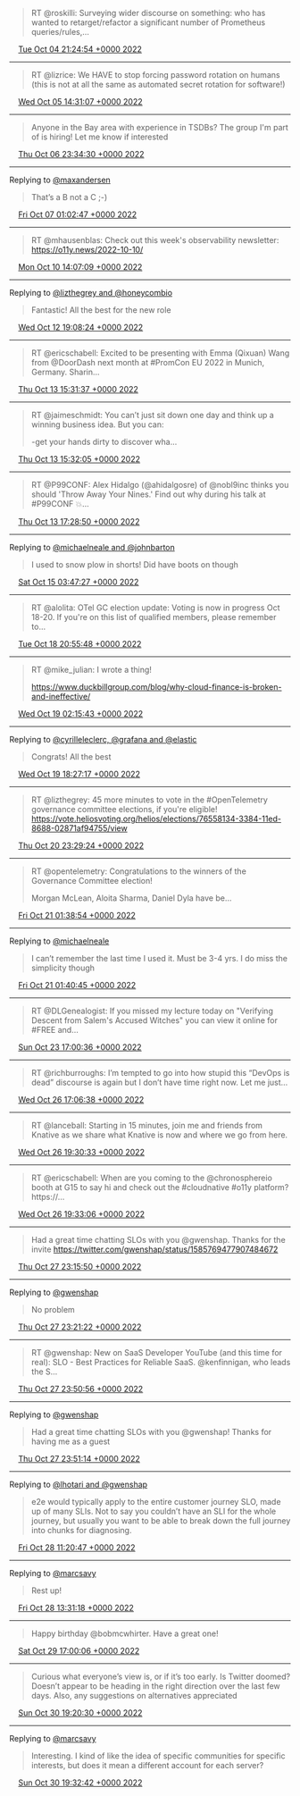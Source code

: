 > RT @roskilli: Surveying wider discourse on something: who has wanted to retarget/refactor a significant number of Prometheus queries/rules,…

<img src="/images/twitter/media/tweet.ico" width="12" /> [Tue Oct 04 21:24:54 +0000 2022](https://twitter.com/kenfinnigan/status/1577409449484058625)

----

> RT @lizrice: We HAVE to stop forcing password rotation on humans (this is not at all the same as automated secret rotation for software!)

<img src="/images/twitter/media/tweet.ico" width="12" /> [Wed Oct 05 14:31:07 +0000 2022](https://twitter.com/kenfinnigan/status/1577667707721457665)

----

> Anyone in the Bay area with experience in TSDBs? The group I'm part of is hiring! Let me know if interested

<img src="/images/twitter/media/tweet.ico" width="12" /> [Thu Oct 06 23:34:30 +0000 2022](https://twitter.com/kenfinnigan/status/1578166839422730244)

----

Replying to [@maxandersen](https://twitter.com/maxandersen/status/1578183848898093056)

> That’s a B not a C ;-)

<img src="/images/twitter/media/tweet.ico" width="12" /> [Fri Oct 07 01:02:47 +0000 2022](https://twitter.com/kenfinnigan/status/1578189056936058880)

----

> RT @mhausenblas: Check out this week's observability newsletter: https://o11y.news/2022-10-10/

<img src="/images/twitter/media/tweet.ico" width="12" /> [Mon Oct 10 14:07:09 +0000 2022](https://twitter.com/kenfinnigan/status/1579473615837593601)

----

Replying to [@lizthegrey and @honeycombio](https://twitter.com/lizthegrey/status/1580227543093108737)

> Fantastic! All the best for the new role

<img src="/images/twitter/media/tweet.ico" width="12" /> [Wed Oct 12 19:08:24 +0000 2022](https://twitter.com/kenfinnigan/status/1580274204121137152)

----

> RT @ericschabell: Excited to be presenting with Emma (Qixuan) Wang from @DoorDash next month at #PromCon EU 2022 in Munich, Germany. Sharin…

<img src="/images/twitter/media/tweet.ico" width="12" /> [Thu Oct 13 15:31:37 +0000 2022](https://twitter.com/kenfinnigan/status/1580582032618291200)

----

> RT @jaimeschmidt: You can’t just sit down one day and think up a winning business idea. But you can:
> 
> -get your hands dirty to discover wha…

<img src="/images/twitter/media/tweet.ico" width="12" /> [Thu Oct 13 15:32:05 +0000 2022](https://twitter.com/kenfinnigan/status/1580582151946326016)

----

> RT @P99CONF: Alex Hidalgo (@ahidalgosre) of @nobl9inc thinks you should 'Throw Away Your Nines.' Find out why during his talk at #P99CONF 💥…

<img src="/images/twitter/media/tweet.ico" width="12" /> [Thu Oct 13 17:28:50 +0000 2022](https://twitter.com/kenfinnigan/status/1580611533813743616)

----

Replying to [@michaelneale and @johnbarton](https://twitter.com/michaelneale/status/1581108451115089921)

> I used to snow plow in shorts! Did have boots on though

<img src="/images/twitter/media/tweet.ico" width="12" /> [Sat Oct 15 03:47:27 +0000 2022](https://twitter.com/kenfinnigan/status/1581129600385458179)

----

> RT @alolita: OTel GC election update: Voting is now in progress Oct 18-20. If you're on this list of qualified members, please remember to…

<img src="/images/twitter/media/tweet.ico" width="12" /> [Tue Oct 18 20:55:48 +0000 2022](https://twitter.com/kenfinnigan/status/1582475555764842496)

----

> RT @mike_julian: I wrote a thing! 
> 
> https://www.duckbillgroup.com/blog/why-cloud-finance-is-broken-and-ineffective/

<img src="/images/twitter/media/tweet.ico" width="12" /> [Wed Oct 19 02:15:43 +0000 2022](https://twitter.com/kenfinnigan/status/1582556065090088961)

----

Replying to [@cyrilleleclerc, @grafana and @elastic](https://twitter.com/cyrilleleclerc/status/1577634013627531264)

> Congrats! All the best

<img src="/images/twitter/media/tweet.ico" width="12" /> [Wed Oct 19 18:27:17 +0000 2022](https://twitter.com/kenfinnigan/status/1582800571157073923)

----

> RT @lizthegrey: 45 more minutes to vote in the #OpenTelemetry governance committee elections, if you're eligible! https://vote.heliosvoting.org/helios/elections/76558134-3384-11ed-8688-02871af94755/view

<img src="/images/twitter/media/tweet.ico" width="12" /> [Thu Oct 20 23:29:24 +0000 2022](https://twitter.com/kenfinnigan/status/1583238988290478080)

----

> RT @opentelemetry: Congratulations to the winners of the Governance Committee election! 
> 
> Morgan McLean, Aloita Sharma, Daniel Dyla have be…

<img src="/images/twitter/media/tweet.ico" width="12" /> [Fri Oct 21 01:38:54 +0000 2022](https://twitter.com/kenfinnigan/status/1583271578078687234)

----

Replying to [@michaelneale](https://twitter.com/michaelneale/status/1583271537536249856)

> I can’t remember the last time I used it. Must be 3-4 yrs. I do miss the simplicity though

<img src="/images/twitter/media/tweet.ico" width="12" /> [Fri Oct 21 01:40:45 +0000 2022](https://twitter.com/kenfinnigan/status/1583272043172098048)

----

> RT @DLGenealogist: If you missed my lecture today on "Verifying Descent from Salem's Accused Witches" you can view it online for #FREE and…

<img src="/images/twitter/media/tweet.ico" width="12" /> [Sun Oct 23 17:00:36 +0000 2022](https://twitter.com/kenfinnigan/status/1584228305472933888)

----

> RT @richburroughs: I’m tempted to go into how stupid this “DevOps is dead” discourse is again but I don’t have time right now. Let me just…

<img src="/images/twitter/media/tweet.ico" width="12" /> [Wed Oct 26 17:06:38 +0000 2022](https://twitter.com/kenfinnigan/status/1585316989886775297)

----

> RT @lanceball: Starting in 15 minutes, join me and friends from Knative as we share what Knative is now and where we go from here.

<img src="/images/twitter/media/tweet.ico" width="12" /> [Wed Oct 26 19:30:33 +0000 2022](https://twitter.com/kenfinnigan/status/1585353205143437313)

----

> RT @ericschabell: When are you coming to the @chronosphereio booth at G15 to say hi and check out the #cloudnative #o11y platform? https://…

<img src="/images/twitter/media/tweet.ico" width="12" /> [Wed Oct 26 19:33:06 +0000 2022](https://twitter.com/kenfinnigan/status/1585353848805560320)

----

> Had a great time chatting SLOs with you @gwenshap. Thanks for the invite https://twitter.com/gwenshap/status/1585769477907484672

<img src="/images/twitter/media/tweet.ico" width="12" /> [Thu Oct 27 23:15:50 +0000 2022](https://twitter.com/kenfinnigan/status/1585772289647206400)

----

Replying to [@gwenshap](https://twitter.com/gwenshap/status/1585773536899084288)

> No problem

<img src="/images/twitter/media/tweet.ico" width="12" /> [Thu Oct 27 23:21:22 +0000 2022](https://twitter.com/kenfinnigan/status/1585773682403807233)

----

> RT @gwenshap: New on SaaS Developer YouTube (and this time for real): SLO - Best Practices for Reliable SaaS. @kenfinnigan, who leads the S…

<img src="/images/twitter/media/tweet.ico" width="12" /> [Thu Oct 27 23:50:56 +0000 2022](https://twitter.com/kenfinnigan/status/1585781120259407872)

----

Replying to [@gwenshap](https://twitter.com/gwenshap/status/1585780881427288065)

> Had a great time chatting SLOs with you @gwenshap! Thanks for having me as a guest

<img src="/images/twitter/media/tweet.ico" width="12" /> [Thu Oct 27 23:51:14 +0000 2022](https://twitter.com/kenfinnigan/status/1585781197317210113)

----

Replying to [@lhotari and @gwenshap](https://twitter.com/lhotari/status/1585952313549602822)

> e2e would typically apply to the entire customer journey SLO, made up of many SLIs. Not to say you couldn’t have an SLI for the whole journey, but usually you want to be able to break down the full journey into chunks for diagnosing.

<img src="/images/twitter/media/tweet.ico" width="12" /> [Fri Oct 28 11:20:47 +0000 2022](https://twitter.com/kenfinnigan/status/1585954727858405376)

----

Replying to [@marcsavy](https://twitter.com/marcsavy/status/1585965641584234501)

> Rest up!

<img src="/images/twitter/media/tweet.ico" width="12" /> [Fri Oct 28 13:31:18 +0000 2022](https://twitter.com/kenfinnigan/status/1585987575549943808)

----

> Happy birthday @bobmcwhirter. Have a great one!

<img src="/images/twitter/media/tweet.ico" width="12" /> [Sat Oct 29 17:00:06 +0000 2022](https://twitter.com/kenfinnigan/status/1586402506397319169)

----

> Curious what everyone’s view is, or if it’s too early. Is Twitter doomed? Doesn’t appear to be heading in the right direction over the last few days. Also, any suggestions on alternatives appreciated

<img src="/images/twitter/media/tweet.ico" width="12" /> [Sun Oct 30 19:20:30 +0000 2022](https://twitter.com/kenfinnigan/status/1586800229008822273)

----

Replying to [@marcsavy](https://twitter.com/marcsavy/status/1586801482329952258)

> Interesting. I kind of like the idea of specific communities for specific interests, but does it mean a different account for each server?

<img src="/images/twitter/media/tweet.ico" width="12" /> [Sun Oct 30 19:32:42 +0000 2022](https://twitter.com/kenfinnigan/status/1586803299835060224)